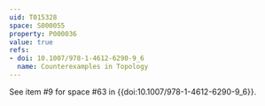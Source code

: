 ```yaml
---
uid: T015328
space: S000055
property: P000036
value: true
refs:
- doi: 10.1007/978-1-4612-6290-9_6
  name: Counterexamples in Topology
---
```


See item #9 for space #63 in {{doi:10.1007/978-1-4612-6290-9_6}}.
